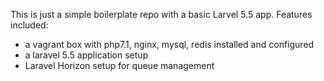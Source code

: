 This is just a simple boilerplate repo with a basic Larvel 5.5 app. Features included:
- a vagrant box with php7.1, nginx, mysql, redis installed and configured
- a laravel 5.5 application setup
- Laravel Horizon setup for queue management